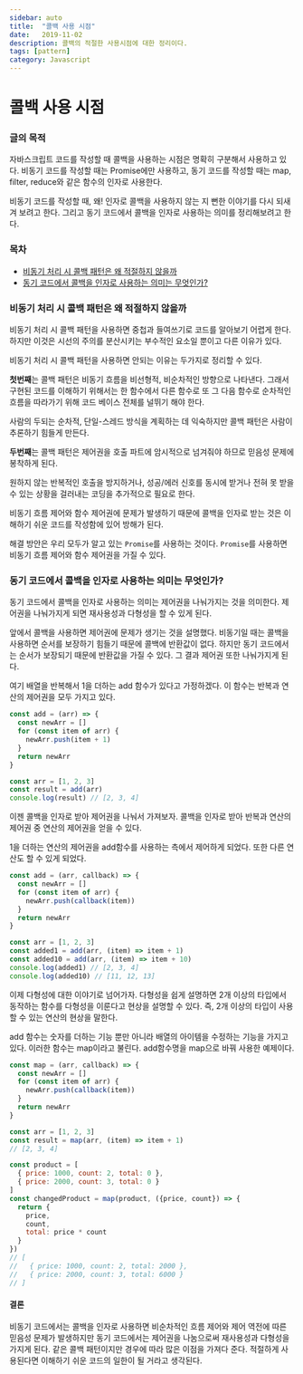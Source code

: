 ```yaml
---
sidebar: auto
title:  "콜백 사용 시점"
date:   2019-11-02
description: 콜백의 적절한 사용시점에 대한 정리이다.
tags: [pattern]
category: Javascript
---
```

# 콜백 사용 시점
### 글의 목적
자바스크립트 코드를 작성할 때 콜백을 사용하는 시점은 명확히 구분해서 사용하고 있다. 비동기 코드를 작성할 때는 Promise에만 사용하고, 동기 코드를 작성할 때는 map, filter, reduce와 같은 함수의 인자로 사용한다.

비동기 코드를 작성할 때, 왜! 인자로 콜백을 사용하지 않는 지 뻔한 이야기를 다시 되새겨 보려고 한다. 그리고 동기 코드에서 콜백을 인자로 사용하는 의미를 정리해보려고 한다.

### 목차
- [비동기 처리 시 콜백 패턴은 왜 적절하지 않을까](#비동기-처리-시-콜백-패턴은-왜-적절하지-않을까)
- [동기 코드에서 콜백을 인자로 사용하는 의미는 무엇인가?](#동기-코드에서-콜백을-인자로-사용하는-의미는-무엇인가)

### 비동기 처리 시 콜백 패턴은 왜 적절하지 않을까
비동기 처리 시 콜백 패턴을 사용하면 중첩과 들여쓰기로 코드를 알아보기 어렵게 한다. 하지만 이것은 시선의 주의를 분산시키는 부수적인 요소일 뿐이고 다른 이유가 있다.

비동기 처리 시 콜백 패턴을 사용하면 안되는 이유는 두가지로 정리할 수 있다.

**첫번째**는 콜백 패턴은 비동기 흐름을 비선형적, 비순차적인 방향으로 나타낸다. 그래서 구현된 코드를 이해하기 위해서는 한 함수에서 다른 함수로 또 그 다음 함수로 순차적인 흐름을 따라가기 위해 코드 베이스 전체를 널뛰기 해야 한다.

사람의 두되는 순차적, 단일-스레드 방식을 계획하는 데 익숙하지만 콜백 패턴은 사람이 추론하기 힘들게 만든다.

**두번째**는 콜백 패턴은 제어권을 호출 파트에 암시적으로 넘겨줘야 하므로 믿음성 문제에 봉착하게 된다.

원하지 않는 반복적인 호출을 방지하거나, 성공/에러 신호를 동시에 받거나 전혀 못 받을 수 있는 상황을 걸러내는 코딩을 추가적으로 필요로 한다.

비동기 흐름 제어와 함수 제어권에 문제가 발생하기 때문에 콜백을 인자로 받는 것은 이해하기 쉬운 코드를 작성함에 있어 방해가 된다.

해결 방안은 우리 모두가 알고 있는 `Promise`를 사용하는 것이다. `Promise`를 사용하면 비동기 흐름 제어와 함수 제어권을 가질 수 있다.

### 동기 코드에서 콜백을 인자로 사용하는 의미는 무엇인가?
동기 코드에서 콜백을 인자로 사용하는 의미는 제어권을 나눠가지는 것을 의미한다. 제어권을 나눠가지게 되면 재사용성과 다형성을 할 수 있게 된다.

앞에서 콜백을 사용하면 제어권에 문제가 생기는 것을 설명했다. 비동기일 때는 콜백을 사용하면 순서를 보장하기 힘들기 때문에 콜백에 반환값이 없다.
하지만 동기 코드에서는 순서가 보장되기 때문에 반환값을 가질 수 있다. 그 결과 제어권 또한 나눠가지게 된다.

여기 배열을 반복해서 1을 더하는 add 함수가 있다고 가정하겠다. 이 함수는 반복과 연산의 제어권을 모두 가지고 있다.
```js
const add = (arr) => {
  const newArr = []
  for (const item of arr) {
    newArr.push(item + 1)
  }
  return newArr
}

const arr = [1, 2, 3]
const result = add(arr)
console.log(result) // [2, 3, 4]
```

이젠 콜백을 인자로 받아 제어권을 나눠서 가져보자. 콜백을 인자로 받아 반복과 연산의 제어권 중 연산의 제어권을 얻을 수 있다.

1을 더하는 연산의 제어권을 add함수를 사용하는 측에서 제어하게 되었다. 또한 다른 연산도 할 수 있게 되었다.
```js
const add = (arr, callback) => {
  const newArr = []
  for (const item of arr) {
    newArr.push(callback(item))
  }
  return newArr
}

const arr = [1, 2, 3]
const added1 = add(arr, (item) => item + 1)
const added10 = add(arr, (item) => item + 10)
console.log(added1) // [2, 3, 4]
console.log(added10) // [11, 12, 13]
```

이제 다형성에 대한 이야기로 넘어가자. 다형성을 쉽게 설명하면 2개 이상의 타입에서 동작하는 함수를 다형성을 이룬다고 현상을 설명할 수 있다. 즉, 2개 이상의 타입이 사용할 수 있는 연산의 현상을 말한다.

add 함수는 숫자를 더하는 기능 뿐만 아니라 배열의 아이템을 수정하는 기능을 가지고 있다.
이러한 함수는 map이라고 불린다. add함수명을 map으로 바꿔 사용한 예제이다.
```js
const map = (arr, callback) => {
  const newArr = []
  for (const item of arr) {
    newArr.push(callback(item))
  }
  return newArr
}
```
```js
const arr = [1, 2, 3]
const result = map(arr, (item) => item + 1)
// [2, 3, 4]
```
```js
const product = [
  { price: 1000, count: 2, total: 0 },
  { price: 2000, count: 3, total: 0 }
]
const changedProduct = map(product, ({price, count}) => {
  return {
    price,
    count,
    total: price * count
  }
})
// [
//   { price: 1000, count: 2, total: 2000 },
//   { price: 2000, count: 3, total: 6000 }
// ]
```

#### 결론
비동기 코드에서는 콜백을 인자로 사용하면 비순차적인 흐름 제어와 제어 역전에 따른 믿음성 문제가 발생하지만
동기 코드에서는 제어권을 나눔으로써 재사용성과 다형성을 가지게 된다.
같은 콜백 패턴이지만 경우에 따라 많은 이점을 가져다 준다. 적절하게 사용된다면 이해하기 쉬운 코드의 일한이 될 거라고 생각된다.
